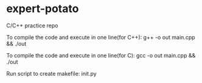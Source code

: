 # expert-potato
C/C++ practice repo

To compile the code and execute in one line(for C++): 
g++ -o out main.cpp && ./out

To compile the code and execute in one line(for C): 
gcc -o out main.cpp && ./out

Run script to create makefile: init.py
